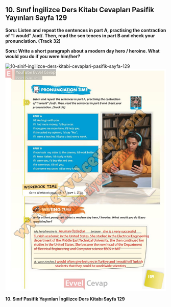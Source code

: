 ## 10. Sınıf İngilizce Ders Kitabı Cevapları Pasifik Yayınları Sayfa 129

**Soru: Listen and repeat the sentences in part A, practising the contraction of “I would” /aıd/. Then, read the sen tences in part B and check your pronunciation. (Track 32)**

**Soru: Write a short paragraph about a modern day hero / heroine. What would you do if you were him/her?**

![10-sinif-ingilizce-ders-kitabi-cevaplari-pasifik-sayfa-129]()![10-sinif-ingilizce-ders-kitabi-cevaplari-pasifik-sayfa-129](./image1.webp)

**10. Sınıf Pasifik Yayınları İngilizce Ders Kitabı Sayfa 129**
